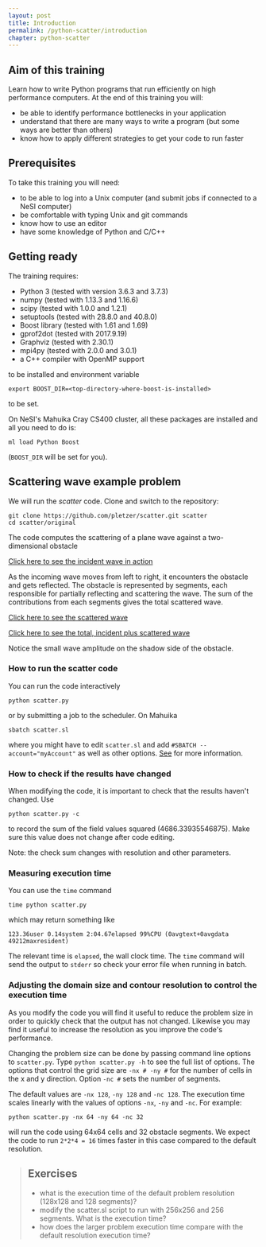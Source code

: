 ```yaml
---
layout: post
title: Introduction
permalink: /python-scatter/introduction
chapter: python-scatter
---
```


## Aim of this training

Learn how to write Python programs that run efficiently on high performance computers. At the end of this training you will:

 * be able to identify performance bottlenecks in your application
 * understand that there are many ways to write a program (but some ways are better than others)
 * know how to apply different strategies to get your code to run faster

## Prerequisites

To take this training you will need:

 * to be able to log into a Unix computer (and submit jobs if connected to a NeSI computer)
 * be comfortable with typing Unix and git commands
 * know how to use an editor
 * have some knowledge of Python and C/C++

## Getting ready

The training requires:

 * Python 3 (tested with version 3.6.3 and 3.7.3)
 * numpy (tested with 1.13.3 and 1.16.6)
 * scipy (tested with 1.0.0 and 1.2.1)
 * setuptools (tested with 28.8.0 and 40.8.0)
 * Boost library (tested with 1.61 and 1.69)
 * gprof2dot (tested with 2017.9.19)
 * Graphviz (tested with 2.30.1)
 * mpi4py (tested with 2.0.0 and 3.0.1)
 * a C++ compiler with OpenMP support

to be installed and environment variable 
```
export BOOST_DIR=<top-directory-where-boost-is-installed>
```
to be set.

On NeSI's Mahuika Cray CS400 cluster, all these packages are installed and all you need to do is:

```
ml load Python Boost
```
(`BOOST_DIR` will be set for you).

## Scattering wave example problem

We will run the *scatter* code. Clone and switch to the repository:

```
git clone https://github.com/pletzer/scatter.git scatter
cd scatter/original
```

The code computes the scattering of a plane wave against a two-dimensional obstacle

[Click here to see the incident wave in action](https://youtu.be/FIKSUGk68z8)

As the incoming wave moves from left to right, it encounters the obstacle and gets reflected. 
The obstacle is represented by segments, each responsible for partially reflecting and scattering the wave. 
The sum of the contributions from each segments gives the total scattered wave. 

[Click here to see the scattered wave](https://youtu.be/7ds4S5DCTB8)

[Click here to see the total, incident plus scattered wave](https://youtu.be/zxVEIxZkWyk)

Notice the small wave amplitude on the shadow side of the obstacle. 

### How to run the scatter code

You can run the code interactively
```
python scatter.py
```
or by submitting a job to the scheduler. On Mahuika
```
sbatch scatter.sl
```
where you might have to edit `scatter.sl` and add `#SBATCH --account="myAccount"` as well as other options. [See](https://support.nesi.org.nz/hc/en-gb/articles/360000359576-Slurm-Usage-A-Primer) for more information.


### How to check if the results have changed

When modifying the code, it is important to check that the results haven't changed. Use
```
python scatter.py -c 
```
to record the sum of the field values squared (4686.33935546875). Make sure this value does not change after code editing. 

Note: the check sum changes with resolution and other parameters. 

### Measuring execution time

You can use the `time` command
```
time python scatter.py
```
which may return something like
```
123.36user 0.14system 2:04.67elapsed 99%CPU (0avgtext+0avgdata 49212maxresident)
```
The relevant time is `elapsed`, the wall clock time. The `time` command will send the output to `stderr` so check your error file when running in batch. 

### Adjusting the domain size and contour resolution to control the execution time

As you modify the code you will find it useful to reduce the problem size in order to quickly check that the output has not changed. Likewise you may find it useful to increase the resolution as you improve the code's performance. 

Changing the problem size can be done by passing command line options to `scatter.py`. Type `python scatter.py -h` to see the full list of options. The options that control the grid size are `-nx # -ny #` for the number of cells in the x and y direction. Option `-nc #` sets the number of segments. 

The default values are `-nx 128`, `-ny 128` and `-nc 128`. The execution time scales linearly with the values of options `-nx`, `-ny` and `-nc`. For example:
```
python scatter.py -nx 64 -ny 64 -nc 32
```
will run the code using 64x64 cells and 32 obstacle segments. We expect the code to run `2*2*4 = 16` times faster in this case compared to the default resolution.

> ## Exercises
> * what is the execution time of the default problem resolution (128x128 and 128 segments)?
> * modify the scatter.sl script to run with 256x256 and 256 segments. What is the execution time?
> * how does the larger problem execution time compare with the default resolution execution time?

